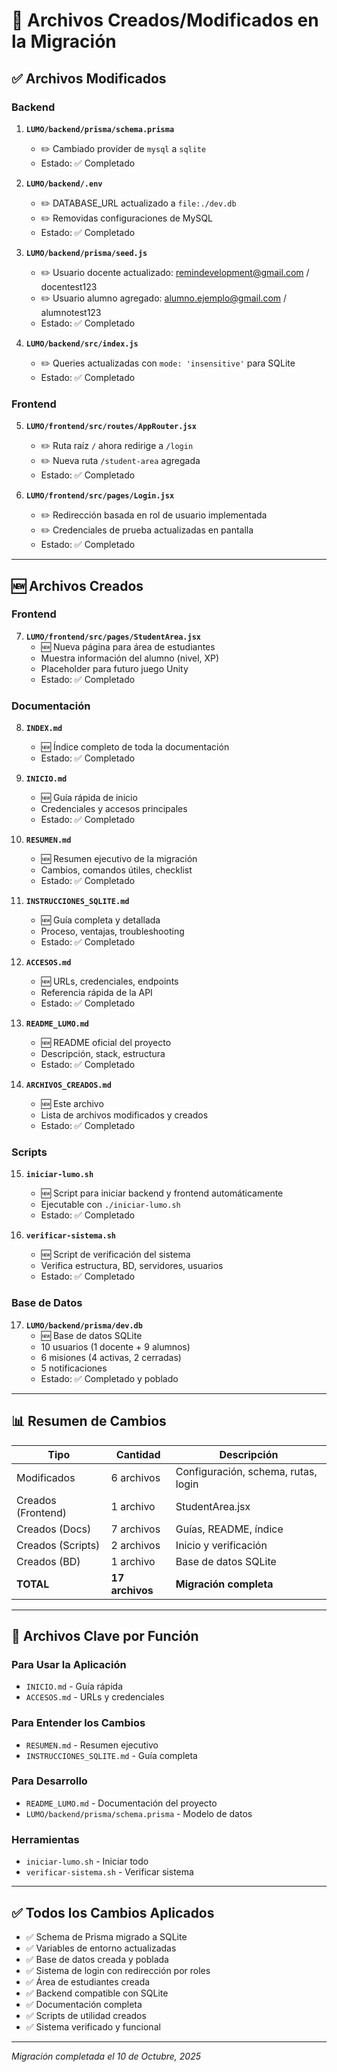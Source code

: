 # 📁 Archivos Creados/Modificados en la Migración

## ✅ Archivos Modificados

### Backend

1. **`LUMO/backend/prisma/schema.prisma`**
   - ✏️ Cambiado provider de `mysql` a `sqlite`
   - Estado: ✅ Completado

2. **`LUMO/backend/.env`**
   - ✏️ DATABASE_URL actualizado a `file:./dev.db`
   - ✏️ Removidas configuraciones de MySQL
   - Estado: ✅ Completado

3. **`LUMO/backend/prisma/seed.js`**
   - ✏️ Usuario docente actualizado: remindevelopment@gmail.com / docentest123
   - ✏️ Usuario alumno agregado: alumno.ejemplo@gmail.com / alumnotest123
   - Estado: ✅ Completado

4. **`LUMO/backend/src/index.js`**
   - ✏️ Queries actualizadas con `mode: 'insensitive'` para SQLite
   - Estado: ✅ Completado

### Frontend

5. **`LUMO/frontend/src/routes/AppRouter.jsx`**
   - ✏️ Ruta raíz `/` ahora redirige a `/login`
   - ✏️ Nueva ruta `/student-area` agregada
   - Estado: ✅ Completado

6. **`LUMO/frontend/src/pages/Login.jsx`**
   - ✏️ Redirección basada en rol de usuario implementada
   - ✏️ Credenciales de prueba actualizadas en pantalla
   - Estado: ✅ Completado

---

## 🆕 Archivos Creados

### Frontend

7. **`LUMO/frontend/src/pages/StudentArea.jsx`**
   - 🆕 Nueva página para área de estudiantes
   - Muestra información del alumno (nivel, XP)
   - Placeholder para futuro juego Unity
   - Estado: ✅ Completado

### Documentación

8. **`INDEX.md`**
   - 🆕 Índice completo de toda la documentación
   - Estado: ✅ Completado

9. **`INICIO.md`**
   - 🆕 Guía rápida de inicio
   - Credenciales y accesos principales
   - Estado: ✅ Completado

10. **`RESUMEN.md`**
    - 🆕 Resumen ejecutivo de la migración
    - Cambios, comandos útiles, checklist
    - Estado: ✅ Completado

11. **`INSTRUCCIONES_SQLITE.md`**
    - 🆕 Guía completa y detallada
    - Proceso, ventajas, troubleshooting
    - Estado: ✅ Completado

12. **`ACCESOS.md`**
    - 🆕 URLs, credenciales, endpoints
    - Referencia rápida de la API
    - Estado: ✅ Completado

13. **`README_LUMO.md`**
    - 🆕 README oficial del proyecto
    - Descripción, stack, estructura
    - Estado: ✅ Completado

14. **`ARCHIVOS_CREADOS.md`**
    - 🆕 Este archivo
    - Lista de archivos modificados y creados
    - Estado: ✅ Completado

### Scripts

15. **`iniciar-lumo.sh`**
    - 🆕 Script para iniciar backend y frontend automáticamente
    - Ejecutable con `./iniciar-lumo.sh`
    - Estado: ✅ Completado

16. **`verificar-sistema.sh`**
    - 🆕 Script de verificación del sistema
    - Verifica estructura, BD, servidores, usuarios
    - Estado: ✅ Completado

### Base de Datos

17. **`LUMO/backend/prisma/dev.db`**
    - 🆕 Base de datos SQLite
    - 10 usuarios (1 docente + 9 alumnos)
    - 6 misiones (4 activas, 2 cerradas)
    - 5 notificaciones
    - Estado: ✅ Completado y poblado

---

## 📊 Resumen de Cambios

| Tipo | Cantidad | Descripción |
|------|----------|-------------|
| Modificados | 6 archivos | Configuración, schema, rutas, login |
| Creados (Frontend) | 1 archivo | StudentArea.jsx |
| Creados (Docs) | 7 archivos | Guías, README, índice |
| Creados (Scripts) | 2 archivos | Inicio y verificación |
| Creados (BD) | 1 archivo | Base de datos SQLite |
| **TOTAL** | **17 archivos** | **Migración completa** |

---

## 🎯 Archivos Clave por Función

### Para Usar la Aplicación
- `INICIO.md` - Guía rápida
- `ACCESOS.md` - URLs y credenciales

### Para Entender los Cambios
- `RESUMEN.md` - Resumen ejecutivo
- `INSTRUCCIONES_SQLITE.md` - Guía completa

### Para Desarrollo
- `README_LUMO.md` - Documentación del proyecto
- `LUMO/backend/prisma/schema.prisma` - Modelo de datos

### Herramientas
- `iniciar-lumo.sh` - Iniciar todo
- `verificar-sistema.sh` - Verificar sistema

---

## ✅ Todos los Cambios Aplicados

- ✅ Schema de Prisma migrado a SQLite
- ✅ Variables de entorno actualizadas
- ✅ Base de datos creada y poblada
- ✅ Sistema de login con redirección por roles
- ✅ Área de estudiantes creada
- ✅ Backend compatible con SQLite
- ✅ Documentación completa
- ✅ Scripts de utilidad creados
- ✅ Sistema verificado y funcional

---

*Migración completada el 10 de Octubre, 2025*
